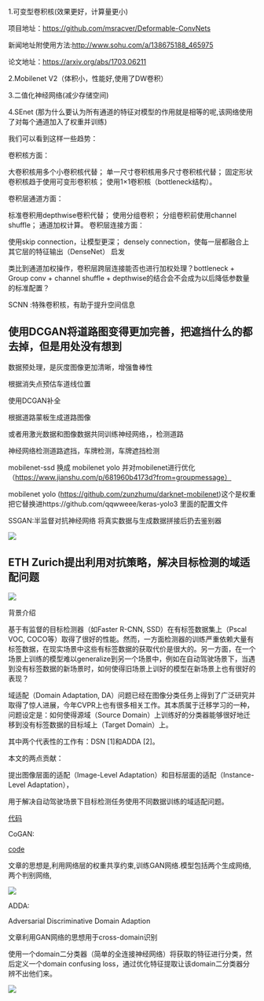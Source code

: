 1.可变型卷积核(效果更好，计算量更小)

项目地址：https://github.com/msracver/Deformable-ConvNets

新闻地址附使用方法:http://www.sohu.com/a/138675188_465975

论文地址：https://arxiv.org/abs/1703.06211

2.Mobilenet V2（体积小，性能好,使用了DW卷积）

3.二值化神经网络(减少存储空间)

4.SEnet (那为什么要认为所有通道的特征对模型的作用就是相等的呢,该网络使用了对每个通道加入了权重并训练)

我们可以看到这样一些趋势：

卷积核方面：

大卷积核用多个小卷积核代替；
单一尺寸卷积核用多尺寸卷积核代替；
固定形状卷积核趋于使用可变形卷积核；
使用1×1卷积核（bottleneck结构）。

卷积层通道方面：

标准卷积用depthwise卷积代替；
使用分组卷积；
分组卷积前使用channel shuffle；
通道加权计算。
卷积层连接方面：

使用skip connection，让模型更深；
densely connection，使每一层都融合上其它层的特征输出（DenseNet）
启发

类比到通道加权操作，卷积层跨层连接能否也进行加权处理？bottleneck + Group conv + channel shuffle + depthwise的结合会不会成为以后降低参数量的标准配置？


SCNN :特殊卷积核，有助于提升空间信息

使用DCGAN将道路图变得更加完善，把遮挡什么的都去掉，但是用处没有想到
----

数据预处理，是灰度图像更加清晰，增强鲁棒性

根据消失点预估车道线位置

使用DCGAN补全



根据道路蒙板生成道路图像

或者用激光数据和图像数据共同训练神经网络，，检测道路

神经网络检测道路遮挡，车牌检测，车牌遮挡检测

mobilenet-ssd 换成 mobilenet yolo 并对mobilenet进行优化 （https://www.jianshu.com/p/681960b4173d?from=groupmessage）


mobilenet yolo (https://github.com/zunzhumu/darknet-mobilenet)这个是权重把它替换进https://github.com/qqwweee/keras-yolo3 里面的配置文件

SSGAN:半监督对抗神经网络
将真实数据与生成数据拼接后扔去鉴别器

[](https://github.com/XinyuGong/SSGAN-Tensorflow)

![](https://github.com/XinyuGong/SSGAN-Tensorflow/raw/master/figure/ssgan.png)





ETH Zurich提出利用对抗策略，解决目标检测的域适配问题
----

![](http://static.extremevision.com.cn/donkey_df1e099a-f9cd-4dc7-895a-823e2a527863.jpg)


背景介绍

基于有监督的目标检测器（如Faster R-CNN, SSD）在有标签数据集上（Pscal VOC, COCO等）取得了很好的性能。然而，一方面检测器的训练严重依赖大量有标签数据，在现实场景中这些有标签数据的获取代价是很大的。另一方面，在一个场景上训练的模型难以generalize到另一个场景中，例如在自动驾驶场景下，当遇到没有标签数据的新场景时，如何使得旧场景上训好的模型在新场景上也有很好的表现？

域适配（Domain Adaptation, DA）问题已经在图像分类任务上得到了广泛研究并取得了惊人进展，今年CVPR上也有很多相关工作。其本质属于迁移学习的一种，问题设定是：如何使得源域（Source Domain）上训练好的分类器能够很好地迁移到没有标签数据的目标域上（Target Domain）上。

其中两个代表性的工作有：DSN [1]和ADDA [2]。

本文的两点贡献：

提出图像层面的适配（Image-Level Adaptation）和目标层面的适配（Instance-Level Adaptation），

用于解决自动驾驶场景下目标检测任务使用不同数据训练的域适配问题。

[代码](https://github.com/yuhuayc/da-faster-rcnn)


CoGAN:

[code](https://github.com/andrewliao11/CoGAN-tensorflow)

文章的思想是,利用网络层的权重共享约束,训练GAN网络.模型包括两个生成网络,两个判别网络,

![](https://github.com/andrewliao11/CoGAN-tensorflow/raw/master/asset/network.png?raw=true)

ADDA:

Adversarial Discriminative Domain Adaption 

文章利用GAN网络的思想用于cross-domain识别

使用一个domain二分类器（简单的全连接神经网络）将获取的特征进行分类，然后定义一个domain confusing loss，通过优化特征提取让该domain二分类器分辨不出他们来。

![](https://github.com/greenfishflying/wzx-Paper-notes/blob/master/image/ADDA1.png)

